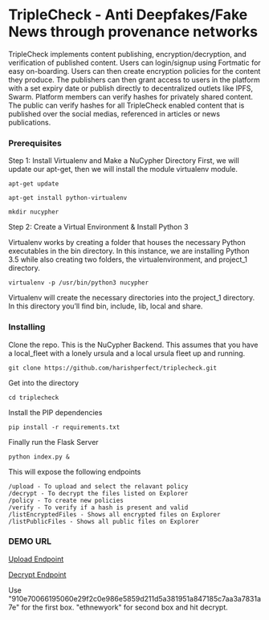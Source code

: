 # TripleCheck - Anti Deepfakes/Fake News through provenance networks

TripleCheck implements content publishing, encryption/decryption, and verification of published content. Users can login/signup using Fortmatic for easy on-boarding. Users can then create encryption policies for the content they produce. The publishers can then grant access to users in the platform with a set expiry date or publish directly to decentralized outlets like IPFS, Swarm. Platform members can verify hashes for privately shared content. The public can verify hashes for all TripleCheck enabled content that is published over the social medias, referenced in articles or news publications.

### Prerequisites

Step 1: Install Virtualenv and Make a NuCypher Directory
First, we will update our apt-get, then we will install the module virtualenv module.

```
apt-get update
```
```
apt-get install python-virtualenv
```
```
mkdir nucypher
```

Step 2: Create a Virtual Environment & Install Python 3

Virtualenv works by creating a folder that houses the necessary Python executables in the bin directory. In this instance, we are installing Python 3.5 while also creating two folders, the virtualenvironment, and project_1 directory.

```
virtualenv -p /usr/bin/python3 nucypher
```

Virtualenv will create the necessary directories into the project_1 directory. In this directory you’ll find bin, include, lib, local and share.

### Installing

Clone the repo. This is the NuCypher Backend. This assumes that you have a local_fleet with a lonely ursula and a local ursula fleet up and running.

```
git clone https://github.com/harishperfect/triplecheck.git
```

Get into the directory

```
cd triplecheck
```

Install the PIP dependencies

```
pip install -r requirements.txt
```

Finally run the Flask Server

```
python index.py &
```

This will expose the following endpoints

```
/upload - To upload and select the relavant policy
/decrypt - To decrypt the files listed on Explorer
/policy - To create new policies
/verify - To verify if a hash is present and valid
/listEncryptedFiles - Shows all encrypted files on Explorer
/listPublicFiles - Shows all public files on Explorer
```

### DEMO URL

 [Upload Endpoint](http://ec2-18-204-34-34.compute-1.amazonaws.com:5000/upload)
 
 
 [Decrypt Endpoint](http://ec2-18-204-34-34.compute-1.amazonaws.com:5000/decrypt) 
 
 Use "910e70066195060e29f2c0e986e5859d211d5a381951a847185c7aa3a7831a7e" for the first box. "ethnewyork" for second box and hit decrypt.
